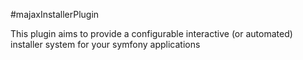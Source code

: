 #majaxInstallerPlugin

This plugin aims to provide a configurable interactive (or automated) installer system for your symfony applications